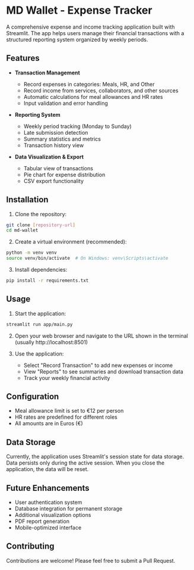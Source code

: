 # MD Wallet - Expense Tracker

A comprehensive expense and income tracking application built with Streamlit. The app helps users manage their financial transactions with a structured reporting system organized by weekly periods.

## Features

- **Transaction Management**
  - Record expenses in categories: Meals, HR, and Other
  - Record income from services, collaborators, and other sources
  - Automatic calculations for meal allowances and HR rates
  - Input validation and error handling

- **Reporting System**
  - Weekly period tracking (Monday to Sunday)
  - Late submission detection
  - Summary statistics and metrics
  - Transaction history view

- **Data Visualization & Export**
  - Tabular view of transactions
  - Pie chart for expense distribution
  - CSV export functionality

## Installation

1. Clone the repository:
```bash
git clone [repository-url]
cd md-wallet
```

2. Create a virtual environment (recommended):
```bash
python -m venv venv
source venv/bin/activate  # On Windows: venv\Scripts\activate
```

3. Install dependencies:
```bash
pip install -r requirements.txt
```

## Usage

1. Start the application:
```bash
streamlit run app/main.py
```

2. Open your web browser and navigate to the URL shown in the terminal (usually http://localhost:8501)

3. Use the application:
   - Select "Record Transaction" to add new expenses or income
   - View "Reports" to see summaries and download transaction data
   - Track your weekly financial activity

## Configuration

- Meal allowance limit is set to €12 per person
- HR rates are predefined for different roles
- All amounts are in Euros (€)

## Data Storage

Currently, the application uses Streamlit's session state for data storage. Data persists only during the active session. When you close the application, the data will be reset.

## Future Enhancements

- User authentication system
- Database integration for permanent storage
- Additional visualization options
- PDF report generation
- Mobile-optimized interface

## Contributing

Contributions are welcome! Please feel free to submit a Pull Request. 